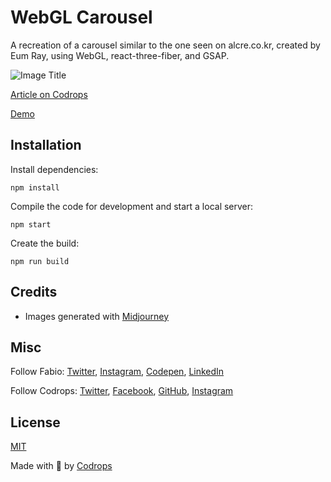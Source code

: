 # WebGL Carousel

A recreation of a carousel similar to the one seen on alcre.co.kr, created by Eum Ray, using WebGL, react-three-fiber, and GSAP.

![Image Title](https://tympanus.net/codrops/wp-content/uploads/2023/04/webglcarousel.jpg)

[Article on Codrops](https://tympanus.net/codrops/?p=71727)

[Demo](http://tympanus.net/Development/WebGLCarousel/)

## Installation

Install dependencies:

```
npm install
```

Compile the code for development and start a local server:

```
npm start
```

Create the build:

```
npm run build
```

## Credits

- Images generated with [Midjourney](https://midjourney.com/)

## Misc

Follow Fabio: [Twitter](https://twitter.com/supahfunk), [Instagram](https://www.instagram.com/supahfunk/), [Codepen](https://codepen.io/supah), [LinkedIn](https://www.linkedin.com/in/fabio-ottaviani-82b0776/) 

Follow Codrops: [Twitter](http://www.twitter.com/codrops), [Facebook](http://www.facebook.com/codrops), [GitHub](https://github.com/codrops), [Instagram](https://www.instagram.com/codropsss/)

## License
[MIT](LICENSE)

Made with :blue_heart:  by [Codrops](http://www.codrops.com)





